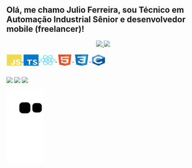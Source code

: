 ## Olá, me chamo Julio Ferreira, sou Técnico em Automação Industrial Sênior e desenvolvedor mobile (freelancer)!
<div align="center">
  <a href="https://github.com/JulioFerreiraDev">
  <img height="180em" src="https://github-readme-stats.vercel.app/api?username=JulioFerreiraDev&show_icons=true&theme=aura&include_all_commits=true&count_private=true"/>
  <img height="180em" src="https://github-readme-stats.vercel.app/api/top-langs/?username=JulioFerreiraDev&layout=compact&langs_count=7&theme=aura"/>
</div>
<div style="display: inline_block"><br>
  <img align="center" alt="Julio-Js" height="30" width="40" src="https://raw.githubusercontent.com/devicons/devicon/master/icons/javascript/javascript-plain.svg">
  <img align="center" alt="Julio-Ts" height="30" width="40" src="https://raw.githubusercontent.com/devicons/devicon/master/icons/typescript/typescript-plain.svg">
  <img align="center" alt="Julio-React" height="30" width="40" src="https://raw.githubusercontent.com/devicons/devicon/master/icons/react/react-original.svg">
  <img align="center" alt="Julio-HTML" height="30" width="40" src="https://raw.githubusercontent.com/devicons/devicon/master/icons/html5/html5-original.svg">
  <img align="center" alt="julio-CSS" height="30" width="40" src="https://raw.githubusercontent.com/devicons/devicon/master/icons/css3/css3-original.svg">
  <img align="center" alt="Julio-CSS" height="30" width="40" src="https://raw.githubusercontent.com/devicons/devicon/master/icons/c/c-original.svg">
  
</div>
  
  ##
 
<div> 
  <a href="https://www.linkedin.com/in/julio-cezar-da-silva-ferreira-a654b2127/" target="_blank"><img src="https://img.shields.io/badge/-LinkedIn-%230077B5?style=for-the-badge&logo=linkedin&logoColor=white" target="_blank"></a> 
  <a href="https://www.youtube.com/channel/UCRNGABadAgpYVRGrvd0fmLw" target="_blank"><img src="https://img.shields.io/badge/YouTube-FF0000?style=for-the-badge&logo=youtube&logoColor=white" target="_blank"></a>
  <a href = "mailto:julio.thy22@gmail.com"><img src="https://img.shields.io/badge/-Gmail-%23333?style=for-the-badge&logo=gmail&logoColor=white" target="_blank"></a>
 
  ![Snake animation](https://github.com/JulioFerreiraDev/JulioFerreiraDev/blob/output/github-contribution-grid-snake.svg)
 
</div>
